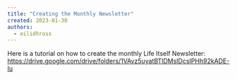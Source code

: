 ```yaml
---
title: "Creating the Monthly Newsletter"
created: 2023-01-30
authors: 
  - eilidhross
---
```


Here is a tutorial on how to create the monthly Life Itself Newsletter: https://drive.google.com/drive/folders/1VAvz5uyatBTlDMsIDcsIPHh92kADE-Iu 